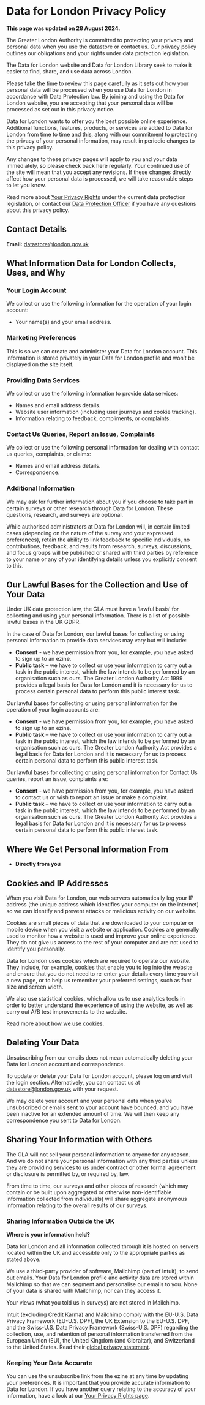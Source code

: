 # Data for London Privacy Policy

**This page was updated on 28 August 2024.**

The Greater London Authority is committed to protecting your privacy and personal data when you use the datastore or contact us. Our privacy policy outlines our obligations and your rights under data protection legislation.

The Data for London website and Data for London Library seek to make it easier to find, share, and use data across London.

Please take the time to review this page carefully as it sets out how your personal data will be processed when you use Data for London in accordance with Data Protection law. By joining and using the Data for London website, you are accepting that your personal data will be processed as set out in this privacy notice.

Data for London wants to offer you the best possible online experience. Additional functions, features, products, or services are added to Data for London from time to time and this, along with our commitment to protecting the privacy of your personal information, may result in periodic changes to this privacy policy.

Any changes to these privacy pages will apply to you and your data immediately, so please check back here regularly. Your continued use of the site will mean that you accept any revisions. If these changes directly affect how your personal data is processed, we will take reasonable steps to let you know.

Read more about [Your Privacy Rights](https://www.london.gov.uk/who-we-are/governance-and-spending/privacy-policies/your-privacy-rights) under the current data protection legislation, or contact our [Data Protection Officer](https://www.london.gov.uk/who-we-are/governance-and-spending/privacy-policies/your-privacy-rights) if you have any questions about this privacy policy.

## Contact Details

**Email:** [datastore@london.gov.uk](mailto:datastore@london.gov.uk)

## What Information Data for London Collects, Uses, and Why

### Your Login Account

We collect or use the following information for the operation of your login account:

- Your name(s) and your email address.

### Marketing Preferences

This is so we can create and administer your Data for London account. This information is stored privately in your Data for London profile and won’t be displayed on the site itself.

### Providing Data Services

We collect or use the following information to provide data services:

- Names and email address details.
- Website user information (including user journeys and cookie tracking).
- Information relating to feedback, compliments, or complaints.

### Contact Us Queries, Report an Issue, Complaints

We collect or use the following personal information for dealing with contact us queries, complaints, or claims:

- Names and email address details.
- Correspondence.

### Additional Information

We may ask for further information about you if you choose to take part in certain surveys or other research through Data for London. These questions, research, and surveys are optional.

While authorised administrators at Data for London will, in certain limited cases (depending on the nature of the survey and your expressed preferences), retain the ability to link feedback to specific individuals, no contributions, feedback, and results from research, surveys, discussions, and focus groups will be published or shared with third parties by reference to your name or any of your identifying details unless you explicitly consent to this.

## Our Lawful Bases for the Collection and Use of Your Data

Under UK data protection law, the GLA must have a ‘lawful basis’ for collecting and using your personal information. There is a list of possible lawful bases in the UK GDPR.

In the case of Data for London, our lawful bases for collecting or using personal information to provide data services may vary but will include:

- **Consent** - we have permission from you, for example, you have asked to sign up to an ezine.
- **Public task** – we have to collect or use your information to carry out a task in the public interest, which the law intends to be performed by an organisation such as ours. The Greater London Authority Act 1999 provides a legal basis for Data for London and it is necessary for us to process certain personal data to perform this public interest task.

Our lawful bases for collecting or using personal information for the operation of your login accounts are:

- **Consent** - we have permission from you, for example, you have asked to sign up to an ezine.
- **Public task** – we have to collect or use your information to carry out a task in the public interest, which the law intends to be performed by an organisation such as ours. The Greater London Authority Act provides a legal basis for Data for London and it is necessary for us to process certain personal data to perform this public interest task.

Our lawful bases for collecting or using personal information for Contact Us queries, report an issue, complaints are:

- **Consent** - we have permission from you, for example, you have asked to contact us or wish to report an issue or make a complaint.
- **Public task** – we have to collect or use your information to carry out a task in the public interest, which the law intends to be performed by an organisation such as ours. The Greater London Authority Act provides a legal basis for Data for London and it is necessary for us to process certain personal data to perform this public interest task.

## Where We Get Personal Information From

- **Directly from you**

## Cookies and IP Addresses

When you visit Data for London, our web servers automatically log your IP address (the unique address which identifies your computer on the internet) so we can identify and prevent attacks or malicious activity on our website.

Cookies are small pieces of data that are downloaded to your computer or mobile device when you visit a website or application. Cookies are generally used to monitor how a website is used and improve your online experience. They do not give us access to the rest of your computer and are not used to identify you personally.

Data for London uses cookies which are required to operate our website. They include, for example, cookies that enable you to log into the website and ensure that you do not need to re-enter your details every time you visit a new page, or to help us remember your preferred settings, such as font size and screen width.

We also use statistical cookies, which allow us to use analytics tools in order to better understand the experience of using the website, as well as carry out A/B test improvements to the website.

Read more about [how we use cookies](https://www.london.gov.uk/who-we-are/governance-and-spending/privacy-policies/gla-privacy-policy#stub-156118).

## Deleting Your Data

Unsubscribing from our emails does not mean automatically deleting your Data for London account and correspondence.

To update or delete your Data for London account, please log on and visit the login section. Alternatively, you can contact us at [datastore@london.gov.uk](mailto:datastore@london.gov.uk) with your request.

We may delete your account and your personal data when you’ve unsubscribed or emails sent to your account have bounced, and you have been inactive for an extended amount of time. We will then keep any correspondence you sent to Data for London.

## Sharing Your Information with Others

The GLA will not sell your personal information to anyone for any reason. And we do not share your personal information with any third parties unless they are providing services to us under contract or other formal agreement or disclosure is permitted by, or required by, law.

From time to time, our surveys and other pieces of research (which may contain or be built upon aggregated or otherwise non-identifiable information collected from individuals) will share aggregate anonymous information relating to the overall results of our surveys.

### Sharing Information Outside the UK

**Where is your information held?**

Data for London and all information collected through it is hosted on servers located within the UK and accessible only to the appropriate parties as stated above.

We use a third-party provider of software, Mailchimp (part of Intuit), to send out emails. Your Data for London profile and activity data are stored within Mailchimp so that we can segment and personalise our emails to you. None of your data is shared with Mailchimp, nor can they access it.

Your views (what you told us in surveys) are not stored in Mailchimp.

Intuit (excluding Credit Karma) and Mailchimp comply with the EU-U.S. Data Privacy Framework (EU-U.S. DPF), the UK Extension to the EU-U.S. DPF, and the Swiss-U.S. Data Privacy Framework (Swiss-U.S. DPF) regarding the collection, use, and retention of personal information transferred from the European Union (EU), the United Kingdom (and Gibraltar), and Switzerland to the United States. Read their [global privacy statement](https://www.intuit.com/privacy/statement/).

### Keeping Your Data Accurate

You can use the unsubscribe link from the ezine at any time by updating your preferences. It is important that you provide accurate information to Data for London. If you have another query relating to the accuracy of your information, have a look at our [Your Privacy Rights page](https://www.london.gov.uk/who-we-are/governance-and-spending/privacy-policies/your-privacy-rights).
